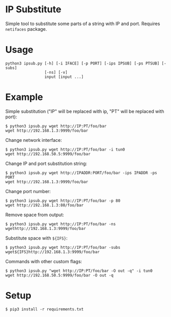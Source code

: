 # IP Substitute
Simple tool to substitute some parts of a string with IP and port. Requires `netifaces` package.

# Usage
```
python3 ipsub.py [-h] [-i IFACE] [-p PORT] [-ips IPSUB] [-ps PTSUB] [-subs]
                 [-ns] [-v]
                 input [input ...]
```

# Example
Simple substitution ("IP" will be replaced with ip, "PT" will be replaced with port):
```
$ python3 ipsub.py wget http://IP:PT/foo/bar
wget http://192.168.1.3:9999/foo/bar
```
Change network interface:
```
$ python3 ipsub.py wget http://IP:PT/foo/bar -i tun0
wget http://192.168.50.5:9999/foo/bar
```
Change IP and port substitution string:
```
$ python3 ipsub.py wget http://IPADDR:PORT/foo/bar -ips IPADDR -ps PORT
wget http://192.168.1.3:9999/foo/bar
```
Change port number:
```
$ python3 ipsub.py wget http://IP:PT/foo/bar -p 80
wget http://192.168.1.3:80/foo/bar
```
Remove space from output:
```
$ python3 ipsub.py wget http://IP:PT/foo/bar -ns
wgethttp://192.168.1.3:9999/foo/bar
```
Substitute space with `${IFS}`:
```
$ python3 ipsub.py wget http://IP:PT/foo/bar -subs
wget${IFS}http://192.168.1.3:9999/foo/bar
```
Commands with other custom flags:
```
$ python3 ipsub.py "wget http://IP:PT/foo/bar -O out -q" -i tun0
wget http://192.168.50.5:9999/foo/bar -O out -q
```

# Setup
```
$ pip3 install -r requirements.txt
```

